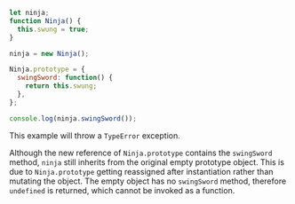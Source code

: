 ```js
let ninja;
function Ninja() {
  this.swung = true;
}

ninja = new Ninja();

Ninja.prototype = {
  swingSword: function() {
    return this.swung;
  },
};

console.log(ninja.swingSword());
```

This example will throw a `TypeError` exception.

Although the new reference of `Ninja.prototype` contains the `swingSword` method, `ninja` still inherits from the original empty prototype object. This is due to `Ninja.prototype` getting reassigned after instantiation rather than mutating the object. The empty object has no `swingSword` method, therefore `undefined` is returned, which cannot be invoked as a function.